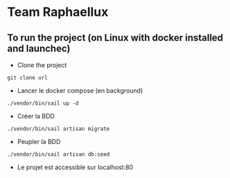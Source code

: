 
# Team Raphaellux

## To run the project (on Linux with docker installed and launchec)
- Clone the project
```
git clone url
```
- Lancer le docker compose (en background)
```
./vendor/bin/sail up -d
```
- Créer la BDD
```
./vendor/bin/sail artisan migrate
```
- Peupler la BDD
```
./vendor/bin/sail artisan db:seed
```
- Le projet est accessible sur localhost:80
